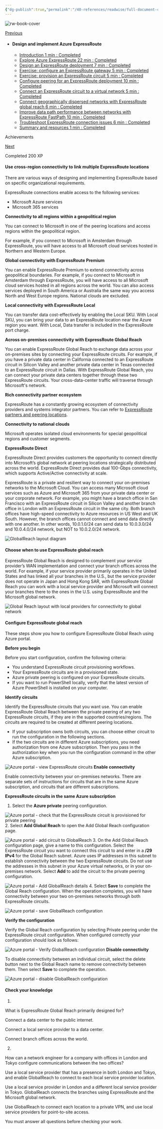 ```yaml
---
{"dg-publish":true,"permalink":"/40-references/readwise/full-document-contents/connect-geographically-dispersed-networks-with-express-route-global-reach-training/","tags":["rw/articles"]}
---
```


![rw-book-cover](https://learn.microsoft.com/en-us/media/open-graph-image.png)

[Previous](https://learn.microsoft.com/en-us/training/modules/design-implement-azure-expressroute/7-connect-expressroute-circuit-virtual-network/) 

* #### Design and implement Azure ExpressRoute

	+ [Introduction 1 min : Completed](https://learn.microsoft.com/en-us/training/modules/design-implement-azure-expressroute/1-introduction/)
	+ [Explore Azure ExpressRoute 22 min : Completed](https://learn.microsoft.com/en-us/training/modules/design-implement-azure-expressroute/2-explore/)
	+ [Design an ExpressRoute deployment 7 min : Completed](https://learn.microsoft.com/en-us/training/modules/design-implement-azure-expressroute/3-design-expressroute-deployment/)
	+ [Exercise: configure an ExpressRoute gateway 5 min : Completed](https://learn.microsoft.com/en-us/training/modules/design-implement-azure-expressroute/4-exercise-configure-expressroute-gateway/)
	+ [Exercise: provision an ExpressRoute circuit 5 min : Completed](https://learn.microsoft.com/en-us/training/modules/design-implement-azure-expressroute/5-exercise-provision-expressroute-circuit/)
	+ [Configure peering for an ExpressRoute deployment 10 min : Completed](https://learn.microsoft.com/en-us/training/modules/design-implement-azure-expressroute/6-configure-peering-for-expressroute-deployment/)
	+ [Connect an ExpressRoute circuit to a virtual network 5 min : Completed](https://learn.microsoft.com/en-us/training/modules/design-implement-azure-expressroute/7-connect-expressroute-circuit-virtual-network/)
	+ [Connect geographically dispersed networks with ExpressRoute global reach 6 min : Completed](https://learn.microsoft.com/en-us/training/modules/design-implement-azure-expressroute/8-connect-geographically-dispersed-networks-expressroute-global-reach/)
	+ [Improve data path performance between networks with ExpressRoute FastPath 10 min : Completed](https://learn.microsoft.com/en-us/training/modules/design-implement-azure-expressroute/9-improve-data-path-performance-between-networks-expressroute-fastpath/)
	+ [Troubleshoot ExpressRoute connection issues 6 min : Completed](https://learn.microsoft.com/en-us/training/modules/design-implement-azure-expressroute/10-troubleshoot-expressroute-connection-issues/)
	+ [Summary and resources 1 min : Completed](https://learn.microsoft.com/en-us/training/modules/design-implement-azure-expressroute/11-summary-resources/)

Achievements

 [Next](https://learn.microsoft.com/en-us/training/modules/design-implement-azure-expressroute/9-improve-data-path-performance-between-networks-expressroute-fastpath/)  

 Completed 200 XP

#### Use cross-region connectivity to link multiple ExpressRoute locations

There are various ways of designing and implementing ExpressRoute based on specific organizational requirements.

ExpressRoute connections enable access to the following services:

* Microsoft Azure services
* Microsoft 365 services

**Connectivity to all regions within a geopolitical region**

You can connect to Microsoft in one of the peering locations and access regions within the geopolitical region.

For example, if you connect to Microsoft in Amsterdam through ExpressRoute, you will have access to all Microsoft cloud services hosted in Northern and Western Europe.

**Global connectivity with ExpressRoute Premium**

You can enable ExpressRoute Premium to extend connectivity across geopolitical boundaries. For example, if you connect to Microsoft in Amsterdam through ExpressRoute, you will have access to all Microsoft cloud services hosted in all regions across the world. You can also access services deployed in South America or Australia the same way you access North and West Europe regions. National clouds are excluded.

**Local connectivity with ExpressRoute Local**

You can transfer data cost-effectively by enabling the Local SKU. With Local SKU, you can bring your data to an ExpressRoute location near the Azure region you want. With Local, Data transfer is included in the ExpressRoute port charge.

**Across on-premises connectivity with ExpressRoute Global Reach**

You can enable ExpressRoute Global Reach to exchange data across your on-premises sites by connecting your ExpressRoute circuits. For example, if you have a private data center in California connected to an ExpressRoute circuit in Silicon Valley and another private data center in Texas connected to an ExpressRoute circuit in Dallas. With ExpressRoute Global Reach, you can connect your private data centers together through these two ExpressRoute circuits. Your cross-data-center traffic will traverse through Microsoft's network.

**Rich connectivity partner ecosystem**

ExpressRoute has a constantly growing ecosystem of connectivity providers and systems integrator partners. You can refer to [ExpressRoute partners and peering locations](https://learn.microsoft.com/en-us/azure/expressroute/expressroute-locations).

**Connectivity to national clouds**

Microsoft operates isolated cloud environments for special geopolitical regions and customer segments.

**ExpressRoute Direct**

ExpressRoute Direct provides customers the opportunity to connect directly into Microsoft’s global network at peering locations strategically distributed across the world. ExpressRoute Direct provides dual 100-Gbps connectivity, which supports Active/Active connectivity at scale.

ExpressRoute is a private and resilient way to connect your on-premises networks to the Microsoft Cloud. You can access many Microsoft cloud services such as Azure and Microsoft 365 from your private data center or your corporate network. For example, you might have a branch office in San Francisco with an ExpressRoute circuit in Silicon Valley and another branch office in London with an ExpressRoute circuit in the same city. Both branch offices have high-speed connectivity to Azure resources in US West and UK South. However, the branch offices cannot connect and send data directly with one another. In other words, 10.0.1.0/24 can send data to 10.0.3.0/24 and 10.0.4.0/24 network, but NOT to 10.0.2.0/24 network.

![GlobalReach layout diagram](https://learn.microsoft.com/en-us/training/wwl-azure/design-implement-azure-expressroute/media/global-reach-5558594f.png)
#### Choose when to use ExpressRoute global reach

ExpressRoute Global Reach is designed to complement your service provider’s WAN implementation and connect your branch offices across the world. For example, if your service provider primarily operates in the United States and has linked all your branches in the U.S., but the service provider does not operate in Japan and Hong Kong SAR, with ExpressRoute Global Reach you can work with a local service provider and Microsoft will connect your branches there to the ones in the U.S. using ExpressRoute and the Microsoft global network.

![Global Reach layout with local providers for connectivity to global network](https://learn.microsoft.com/en-us/training/wwl-azure/design-implement-azure-expressroute/media/global-reach-usecase-563b9539.png)
#### Configure ExpressRoute global reach

These steps show you how to configure ExpressRoute Global Reach using Azure portal.

**Before you begin**

Before you start configuration, confirm the following criteria:

* You understand ExpressRoute circuit provisioning workflows.
* Your ExpressRoute circuits are in a provisioned state.
* Azure private peering is configured on your ExpressRoute circuits.
* If you want to run PowerShell locally, verify that the latest version of Azure PowerShell is installed on your computer.

**Identify circuits**

Identify the ExpressRoute circuits that you want use. You can enable ExpressRoute Global Reach between the private peering of any two ExpressRoute circuits, if they are in the supported countries/regions. The circuits are required to be created at different peering locations.

* If your subscription owns both circuits, you can choose either circuit to run the configuration in the following sections.
* If the two circuits are in different Azure subscriptions, you need authorization from one Azure subscription. Then you pass in the authorization key when you run the configuration command in the other Azure subscription.

![Azure portal - view ExpressRoute circuits](https://learn.microsoft.com/en-us/training/wwl-azure/design-implement-azure-expressroute/media/expressroute-circuit-global-reach-list-46088d46.png)
**Enable connectivity**

Enable connectivity between your on-premises networks. There are separate sets of instructions for circuits that are in the same Azure subscription, and circuits that are different subscriptions.

**ExpressRoute circuits in the same Azure subscription**

1. Select the **Azure private** peering configuration.

  ![Azure portal - check that the ExpressRoute circuit is provisioned for private peering](https://learn.microsoft.com/en-us/training/wwl-azure/design-implement-azure-expressroute/media/expressroute-circuit-private-peering-b08fb7fd.png)
2. Select **Add Global Reach** to open the Add Global Reach configuration page.

  ![Azure portal - add circuit to GlobalReach](https://learn.microsoft.com/en-us/training/wwl-azure/design-implement-azure-expressroute/media/private-peering-enable-global-reach-1c7da165.png)
3. On the Add Global Reach configuration page, give a name to this configuration. Select the ExpressRoute circuit you want to connect this circuit to and enter in a **/29 IPv4** for the Global Reach subnet. Azure uses IP addresses in this subnet to establish connectivity between the two ExpressRoute circuits. Do not use the addresses in this subnet in your Azure virtual networks, or in your on-premises network. Select **Add** to add the circuit to the private peering configuration.

  ![Azure portal - Add GlobalReach details](https://learn.microsoft.com/en-us/training/wwl-azure/design-implement-azure-expressroute/media/add-global-reach-configuration-200b331a.png)
4. Select **Save** to complete the Global Reach configuration. When the operation completes, you will have connectivity between your two on-premises networks through both ExpressRoute circuits.

  ![Azure portal - save GlobalReach configuration](https://learn.microsoft.com/en-us/training/wwl-azure/design-implement-azure-expressroute/media/save-private-peering-configuration-e0e38e8a.png)

**Verify the configuration**

Verify the Global Reach configuration by selecting Private peering under the ExpressRoute circuit configuration. When configured correctly your configuration should look as follows:

![Azure portal - Verify GlobalReach configuration](https://learn.microsoft.com/en-us/training/wwl-azure/design-implement-azure-expressroute/media/verify-global-reach-configuration-664be1d8.png)
**Disable connectivity**

To disable connectivity between an individual circuit, select the delete button next to the Global Reach name to remove connectivity between them. Then select **Save** to complete the operation.

![Azure portal - disable GlobalReach configuration](https://learn.microsoft.com/en-us/training/wwl-azure/design-implement-azure-expressroute/media/disable-global-reach-configuration-c6a9b3d0.png)
#### Check your knowledge

1.

What is ExpressRoute Global Reach primarily designed for?

Connect a data center to the public internet.

Connect a local service provider to a data center.

Connect branch offices across the world.

2.

How can a network engineer for a company with offices in London and Tokyo configure communications between the two offices?

Use a local service provider that has a presence in both London and Tokyo, and enable GlobalReach to connect to each local service provider location.

Use a local service provider in London and a different local service provider in Tokyo. GlobalReach connects the branches using ExpressRoute and the Microsoft global network.

Use GlobalReach to connect each location to a private VPN, and use local service providers for point-to-site access.

You must answer all questions before checking your work.
